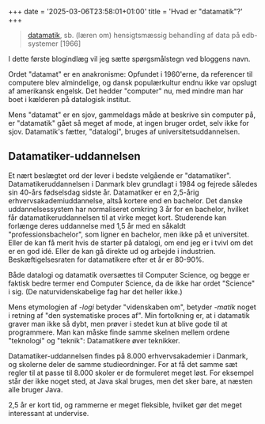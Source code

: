 +++
date = '2025-03-06T23:58:01+01:00'
title = 'Hvad er "datamatik"?'
+++

> [datamatik][ddo], sb.  (læren om) hensigtsmæssig behandling af data på edb-systemer [1966]

[ddo]: https://ordnet.dk/ddo/ordbog?aselect=datamatik&query=datamatik

I dette første blogindlæg vil jeg sætte spørgsmålstegn ved bloggens navn.

Ordet "datamat" er en anakronisme: Opfundet i 1960'erne, da referencer til computere blev almindelige, og dansk populærkultur endnu ikke var opslugt af amerikansk engelsk. Det hedder "computer" nu, med mindre man har boet i kælderen på datalogisk institut.

Mens "datamat" er en sjov, gammeldags måde at beskrive sin computer på, er "datamatik" gået så meget af mode, at ingen bruger ordet, selv ikke for sjov. Datamatik's fætter, "datalogi", bruges af universitetsuddannelsen.

## Datamatiker-uddannelsen

Et nært beslægtet ord der lever i bedste velgående er "datamatiker". Datamatikeruddannelsen i Danmark blev grundlagt i 1984 og fejrede således sin 40-års fødselsdag sidste år. Datamatiker er en 2,5-årig erhvervsakademiuddannelse, altså kortere end en bachelor. Det danske uddannelsessystem har normaliseret omkring 3 år for en bachelor, hvilket får datamatikeruddannelsen til at virke meget kort. Studerende kan forlænge deres uddannelse med 1,5 år med en såkaldt "professionsbachelor", som ligner en bachelor, men ikke på et universitet. Eller de kan få merit hvis de starter på datalogi, om end jeg er i tvivl om det er en god idé. Eller de kan gå direkte ud og arbejde i industrien. Beskæftigelsesraten for datamatikere efter et år er 80-90%.

Både datalogi og datamatik oversættes til Computer Science, og begge er faktisk bedre termer end Computer Science, da de ikke har ordet "Science" i sig. (De naturvidenskabelige fag har det heller ikke.)

Mens etymologien af *-logi* betyder "videnskaben om", betyder *-matik* noget i retning af "den systematiske proces af". Min fortolkning er, at i datamatik graver man ikke så dybt, men prøver i stedet kun at blive gode til at programmere. Man kan måske finde samme skelnen mellem ordene "teknologi" og "teknik": Datamatikere øver teknikker.

Datamatiker-uddannelsen findes på 8.000 erhvervsakademier i Danmark, og skolerne deler de samme studieordninger. For at få det samme sæt regler til at passe til 8.000 skoler er de formuleret meget løst. For eksempel står der ikke noget sted, at Java skal bruges, men det sker bare, at næsten alle bruger Java.

2,5 år er kort tid, og rammerne er meget fleksible, hvilket gør det meget interessant at undervise.
